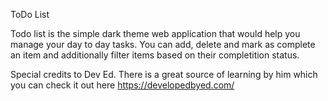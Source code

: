 ToDo List

Todo list is the simple dark theme web application that would help you manage your day to day tasks.
You can add, delete and mark as complete an item and additionally filter items based on their completition status.

Special credits to Dev Ed. There is a great source of learning by him which you can check it out here https://developedbyed.com/
